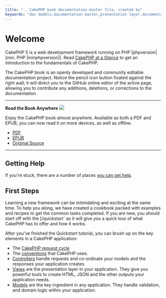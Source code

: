 ```yaml
---
title: ".. CakePHP book documentation master file, created by"
keywords: "doc models,documentation master,presentation layer,documentation project,quickstart,original source,sphinx,liking,book,validity,conventions,validation,cakephp,accuracy,storage and retrieval,heart,blog,project hope"
---
```


# Welcome

CakePHP 5 is a web development framework running on PHP |phpversion| (min. PHP
|minphpversion|). Read [CakePHP at a Glance](/en/intro.md) to get an
introduction to the fundamentals of CakePHP.

The CakePHP book is an openly developed and community editable documentation
project. Notice the pencil icon button fixated against the right wall; it will
direct you to the GitHub online editor of the active page, allowing you to
contribute any additions, deletions, or corrections to the documentation.

---

**Read the Book Anywhere**
![](/read-the-book.jpg)

Enjoy the CakePHP book almost anywhere. Available as both a PDF and
EPUB, you can now read it on more devices, as well as offline.

- [PDF](/en/../_downloads/en/CakePHPBook.pdf.md)
- [EPUB](/en/../_downloads/en/CakePHP.epub.md)
- [Original Source](https://github.com/cakephp/docs)

---

## Getting Help

If you're stuck, there are a number of places [you can get help](/en/intro/where-to-get-help.md).

## First Steps

Learning a new framework can be intimidating and exciting at the same time. To
help you along, we have created a cookbook packed with examples and recipes to
get the common tasks completed. If you are new, you should start off with the
[/quickstart` as it will give you a quick tour of what
CakePHP has to offer and how it works.

After you've finished the Quickstart tutorial, you can brush up on the key
elements in a CakePHP application:

- The [CakePHP request cycle](/en/request-cycle.md)
- The [conventions](/en/intro/conventions.md) that CakePHP
  uses.
- [Controllers](/en/controllers.md) handle requests and co-ordinate your models
  and the responses your application creates.
- [Views](/en/views.md) are the presentation layer in your application. They
  give you powerful tools to create HTML, JSON and the other outputs your
  application needs.
- [Models](/en/orm.md) are the key ingredient in any application. They handle
  validation, and domain logic within your application.
